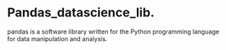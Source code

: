 # Pandas_datascience_lib.
pandas is a software library written for the Python programming language for data manipulation and analysis.

